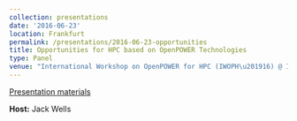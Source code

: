 ```yaml
---
collection: presentations
date: '2016-06-23'
location: Frankfurt
permalink: /presentations/2016-06-23-opportunities
title: Opportunities for HPC based on OpenPOWER Technologies
type: Panel
venue: "International Workshop on OpenPOWER for HPC (IWOPH\u201916) @ ISC16, Frankfurt"
---
```


[Presentation materials](https://indico-jsc.fz-juelich.de/event/18/other-view?view=standard)


**Host:** Jack Wells